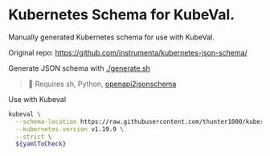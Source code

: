 # Kubernetes Schema for KubeVal.

Manually generated Kubernetes schema for use with KubeVal.

Original repo:
https://github.com/instrumenta/kubernetes-json-schema/

Generate JSON schema with [./generate.sh](./generate.sh)
> 📝 Requires sh, Python, [openapi2jsonschema](https://github.com/instrumenta/openapi2jsonschema)

Use with Kubeval

```sh
kubeval \
  --schema-location https://raw.githubusercontent.com/thunter1000/kubernetes-schema/main \
  --kubernetes-version v1.19.9 \
  --strict \
  ${yamlToCheck}
```
